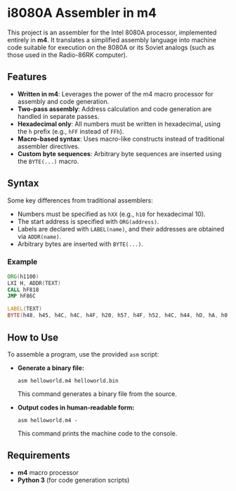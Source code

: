 # i8080A Assembler in m4

This project is an assembler for the Intel 8080A processor, implemented entirely in **m4**. It translates a simplified assembly language into machine code suitable for execution on the 8080A or its Soviet analogs (such as those used in the Radio-86RK computer).

## Features

* **Written in m4**: Leverages the power of the m4 macro processor for assembly and code generation.
* **Two-pass assembly**: Address calculation and code generation are handled in separate passes.
* **Hexadecimal only**: All numbers must be written in hexadecimal, using the `h` prefix (e.g., `hFF` instead of `FFh`).
* **Macro-based syntax**: Uses macro-like constructs instead of traditional assembler directives.
* **Custom byte sequences**: Arbitrary byte sequences are inserted using the `BYTE(...)` macro.

## Syntax

Some key differences from traditional assemblers:

* Numbers must be specified as `hXX` (e.g., `h10` for hexadecimal 10).
* The start address is specified with `ORG(address)`.
* Labels are declared with `LABEL(name)`, and their addresses are obtained via `ADDR(name)`.
* Arbitrary bytes are inserted with `BYTE(...)`.

### Example

```asm
ORG(h1100)
LXI H, ADDR(TEXT)
CALL hF818
JMP hF86C

LABEL(TEXT)
BYTE(h48, h45, h4C, h4C, h4F, h20, h57, h4F, h52, h4C, h44, hD, hA, h0)
```

## How to Use

To assemble a program, use the provided `asm` script:

* **Generate a binary file:**

  ```
  asm helloworld.m4 helloworld.bin
  ```

  This command generates a binary file from the source.

* **Output codes in human-readable form:**

  ```
  asm helloworld.m4 -
  ```

  This command prints the machine code to the console.

## Requirements

* **m4** macro processor
* **Python 3** (for code generation scripts)

